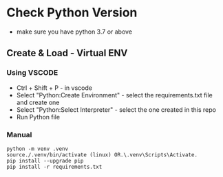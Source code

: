 # Check Python Version
* make sure you have python 3.7 or above

## Create & Load - Virtual ENV

### Using VSCODE
* Ctrl + Shift + P - in vscode
* Select "Python:Create Environment" - select the requirements.txt file and create one
* Select "Python:Select Interpreter" - select the one created in this repo
* Run Python file

### Manual
```
python -m venv .venv
source./.venv/bin/activate (linux) OR.\.venv\Scripts\Activate.
pip install --upgrade pip
pip install -r requirements.txt
``````
